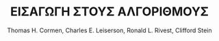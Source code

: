 ---
author: Thomas H. Cormen, Charles E. Leiserson, Ronald L. Rivest, Clifford Stein
cover: https://static.eudoxus.gr/books/preview/https://static.eudoxus.gr/books/80/cover-59359780.png
edition: 1η
eudoxusid: '59359780'
isbn: 978-960-524-473-6
layout: bibtex
num_pages: '1270'
publisher: ΙΤΕ-ΠΑΝΕΠΙΣΤΗΜΙΑΚΕΣ ΕΚΔΟΣΕΙΣ ΚΡΗΤΗΣ
ref: isbn_978_960_524_473_6
title: ΕΙΣΑΓΩΓΗ ΣΤΟΥΣ ΑΛΓΟΡΙΘΜΟΥΣ
year: '2016'
---